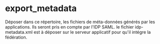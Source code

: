 # export_metadata

Déposer dans ce répertoire, les fichiers de méta-données générés par les applications. Ils seront pris en compte par l'IDP SAML.
le fichier idp-metadata.xml est à déposer sur le serveur applicatif pour qu'il intégre la fédération.
